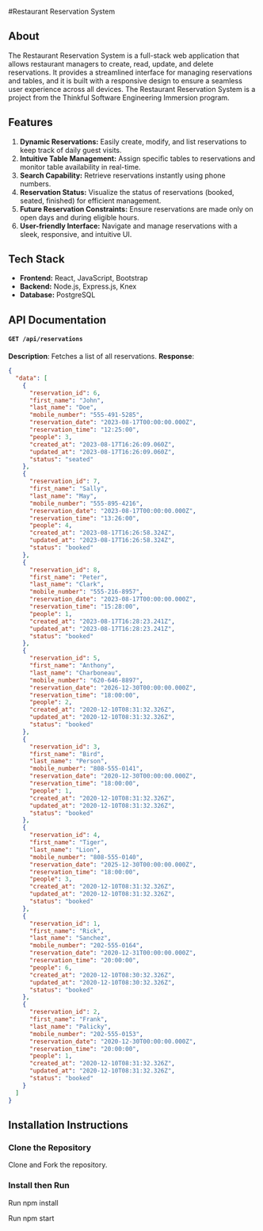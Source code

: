 #Restaurant Reservation System

## About


The Restaurant Reservation System is a full-stack web application that allows restaurant managers to create, read, update, and delete reservations. It provides a streamlined interface for managing reservations and tables, and it is built with a responsive design to ensure a seamless user experience across all devices. The Restaurant Reservation System is a project from the Thinkful Software Engineering Immersion program.

## Features

1. **Dynamic Reservations:** Easily create, modify, and list reservations to keep track of daily guest visits.
2. **Intuitive Table Management:** Assign specific tables to reservations and monitor table availability in real-time.
3. **Search Capability:** Retrieve reservations instantly using phone numbers.
4. **Reservation Status:** Visualize the status of reservations (booked, seated, finished) for efficient management.
5. **Future Reservation Constraints:** Ensure reservations are made only on open days and during eligible hours.
6. **User-friendly Interface:** Navigate and manage reservations with a sleek, responsive, and intuitive UI.
## Tech Stack
- **Frontend:** React, JavaScript, Bootstrap
- **Backend:** Node.js, Express.js, Knex
- **Database:** PostgreSQL
## API Documentation
#### `GET /api/reservations`
**Description**: Fetches a list of all reservations.
**Response**:
```json
{
  "data": [
    {
      "reservation_id": 6,
      "first_name": "John",
      "last_name": "Doe",
      "mobile_number": "555-491-5285",
      "reservation_date": "2023-08-17T00:00:00.000Z",
      "reservation_time": "12:25:00",
      "people": 3,
      "created_at": "2023-08-17T16:26:09.060Z",
      "updated_at": "2023-08-17T16:26:09.060Z",
      "status": "seated"
    },
    {
      "reservation_id": 7,
      "first_name": "Sally",
      "last_name": "May",
      "mobile_number": "555-895-4216",
      "reservation_date": "2023-08-17T00:00:00.000Z",
      "reservation_time": "13:26:00",
      "people": 4,
      "created_at": "2023-08-17T16:26:58.324Z",
      "updated_at": "2023-08-17T16:26:58.324Z",
      "status": "booked"
    },
    {
      "reservation_id": 8,
      "first_name": "Peter",
      "last_name": "Clark",
      "mobile_number": "555-216-8957",
      "reservation_date": "2023-08-17T00:00:00.000Z",
      "reservation_time": "15:28:00",
      "people": 1,
      "created_at": "2023-08-17T16:28:23.241Z",
      "updated_at": "2023-08-17T16:28:23.241Z",
      "status": "booked"
    },
    {
      "reservation_id": 5,
      "first_name": "Anthony",
      "last_name": "Charboneau",
      "mobile_number": "620-646-8897",
      "reservation_date": "2026-12-30T00:00:00.000Z",
      "reservation_time": "18:00:00",
      "people": 2,
      "created_at": "2020-12-10T08:31:32.326Z",
      "updated_at": "2020-12-10T08:31:32.326Z",
      "status": "booked"
    },
    {
      "reservation_id": 3,
      "first_name": "Bird",
      "last_name": "Person",
      "mobile_number": "808-555-0141",
      "reservation_date": "2020-12-30T00:00:00.000Z",
      "reservation_time": "18:00:00",
      "people": 1,
      "created_at": "2020-12-10T08:31:32.326Z",
      "updated_at": "2020-12-10T08:31:32.326Z",
      "status": "booked"
    },
    {
      "reservation_id": 4,
      "first_name": "Tiger",
      "last_name": "Lion",
      "mobile_number": "808-555-0140",
      "reservation_date": "2025-12-30T00:00:00.000Z",
      "reservation_time": "18:00:00",
      "people": 3,
      "created_at": "2020-12-10T08:31:32.326Z",
      "updated_at": "2020-12-10T08:31:32.326Z",
      "status": "booked"
    },
    {
      "reservation_id": 1,
      "first_name": "Rick",
      "last_name": "Sanchez",
      "mobile_number": "202-555-0164",
      "reservation_date": "2020-12-31T00:00:00.000Z",
      "reservation_time": "20:00:00",
      "people": 6,
      "created_at": "2020-12-10T08:30:32.326Z",
      "updated_at": "2020-12-10T08:30:32.326Z",
      "status": "booked"
    },
    {
      "reservation_id": 2,
      "first_name": "Frank",
      "last_name": "Palicky",
      "mobile_number": "202-555-0153",
      "reservation_date": "2020-12-30T00:00:00.000Z",
      "reservation_time": "20:00:00",
      "people": 1,
      "created_at": "2020-12-10T08:31:32.326Z",
      "updated_at": "2020-12-10T08:31:32.326Z",
      "status": "booked"
    }
  ]
}
```
## Installation Instructions
### Clone the Repository
Clone and Fork the repository.
### Install then Run
Run npm install

Run npm start
